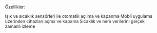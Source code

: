 Özellikler:

Işık ve sıcaklık sensörleri ile otomatik açılma ve kapanma
Mobil uygulama üzerinden cihazları açma ve kapama
Sıcaklık ve nem verilerini gerçek zamanlı izleme
